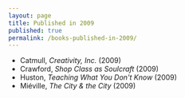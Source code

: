 ```yaml
---
layout: page
title: Published in 2009
published: true
permalink: /books-published-in-2009/
---
```


* Catmull, _Creativity, Inc._ (2009) 
* Crawford, _Shop Class as Soulcraft_ (2009) 
* Huston, _Teaching What You Don't Know_ (2009) 
* Miéville, _The City & the City_ (2009) 

